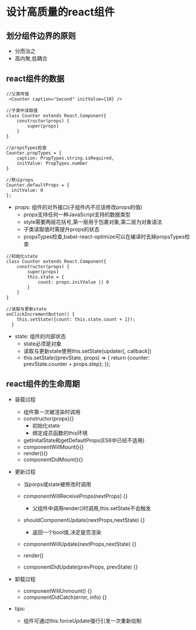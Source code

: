 # 设计高质量的react组件

## 划分组件边界的原则
- 分而治之
- 高内聚,低耦合

## react组件的数据
```
//父类传值
 <Counter caption="Second" initValue={10} />

//子类中读取值
class Counter extends React.Component{
    constructor(props) {
        super(props)
    }
}

//propsTypes检查
Counter.propTypes = {
    caption: PropTypes.string.isRequired,
    initValue: PropTypes.number
}

//默认props
Counter.defaultProps = {
  initValue: 0
};
```
- props: 组件的对外接口(子组件内不应该修改props的值)
    - props支持任何一种JavaScript支持的数据类型
    - style需要两层花括号,第一层用于包裹对象,第二层为对象语法
    - 子类读取值时需提升props的状态
    - propsTypes检查,babel-react-optimize可以在编译时去掉propsTypes检查

```
//初始化state
class Counter extends React.Component{
    constructor(props) {
        super(props)
        this.state = {
            count: props.initValue || 0
        }
    }
}

//读取与更新state
onClickIncrementButton() {
    this.setState({count: this.state.count + 1});
  }

```
- state: 组件的内部状态
    - state必须是对象
    - 读取与更新state使用this.setState(updater[, callback])
    - this.setState((prevState, props) => {
  return {counter: prevState.counter + props.step};
});


## react组件的生命周期
- 装载过程
    - 组件第一次被渲染时调用
    - constructor(props){}
        - 初始化state
        - 绑定成员函数的this环境
    - getInitalState和getDefaultProps(ES6中已经不适用)
    - componentWillMount(){}
    - render(){}
    - componentDidMount(){}
- 更新过程
    - 当porps或state被修改时调用
    - componentWillReceiveProps(nextProps) {}
        - 父组件中调用render()时调用,this.setState不会触发

    - shouldComponentUpdate(nextProps,nextState) {}
        - 返回一个bool值,决定是否渲染
    - componentWillUpdate(nextProps,nextState) {}
    - render()
    - componentDidUpdate(prevProps, prevState) {}
- 卸载过程
    - componentWillUnmount() {}
    - componentDidCatch(error, info) {}

- tips:
    - 组件可通过this.forceUpdate强行引发一次重新绘制

